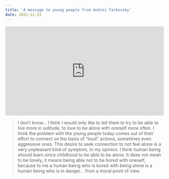 ```yaml
---
title: 'A message to young people from Andrei Tarkovsky'
date: 2021-11-21
---
```


<div style="position: relative; padding-bottom: 56.25%; height: 0; overflow: hidden;">
  <iframe src="https://www.youtube.com/embed/xTeXRqIeTm0" style="position: absolute; top: 0; left: 0; width: 100%; height: 100%; border:0;" allowfullscreen="" title="YouTube Video"></iframe>
</div>

> I don’t know… I think I would only like to tell them to try to be able to live more in solitude, to love to be alone with oneself more often.
> I think the problem with the young people today comes out of their effort to connect on the basis of “loud” actions, sometimes even aggressive ones.
> This desire to seek connection to not feel alone is a very unpleasant kind of symptom, in my opinion.
> I think human being should learn since childhood to be able to be alone. It does not mean to be lonely, it means being able not to be bored with oneself, because to me a human being who is bored with being alone is a human being who is in danger… from a moral point of view.
